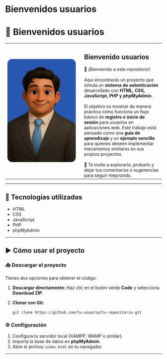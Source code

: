 # Bienvenidos usuarios
# 👋 Bienvenidos usuarios

<table>
  <tr>
    <td style="width:220px;">
      <img src="/imagen_presentacion.png" alt="Presentación" width="220" style="border-radius:15px;">
    </td>
    <td style="vertical-align: top; padding-left: 20px;">
      <h2>Bienvenido usuarios</h2>
      👋 ¡Bienvenido a este repositorio! <br><br>
      Aquí encontrarás un proyecto que simula un <b>sistema de autenticación</b> desarrollado con 
      <b>HTML, CSS, JavaScript, PHP y phpMyAdmin</b>. <br><br>
      El objetivo es mostrar de manera práctica cómo funciona un flujo básico de 
      <b>registro e inicio de sesión</b> para usuarios en aplicaciones web. Este trabajo está 
      pensado como una <b>guía de aprendizaje</b> y un <b>ejemplo sencillo</b> para quienes deseen 
      implementar mecanismos similares en sus propios proyectos. <br><br>
      🚀 Te invito a explorarlo, probarlo y dejar tus comentarios o sugerencias para seguir mejorando.
    </td>
  </tr>
</table>


---

## 📂 Tecnologías utilizadas

* HTML
* CSS
* JavaScript
* PHP
* phpMyAdmin

---

## ▶️ Cómo usar el proyecto

### 📥 Descargar el proyecto

Tienes dos opciones para obtener el código:

1. **Descargar directamente:**
   Haz clic en el botón verde **Code** y selecciona **Download ZIP**.

2. **Clonar con Git:**

   ```bash
   git clone https://github.com/tu-usuario/tu-repositorio.git
   ```

### ⚙️ Configuración

1. Configura tu servidor local (XAMPP, WAMP o similar).
2. Importa la base de datos en **phpMyAdmin**.
3. Abre el archivo `index.html` en tu navegador.

---
